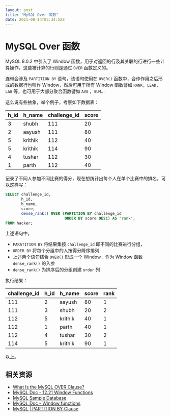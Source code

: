 ```yaml
---
layout: post
title: "MySQL Over 函数"
date: 2021-08-14T03:34:52Z
---
```

# MySQL Over 函数

MySQL 8.0.2 中引入了 Window 函数，用于对返回的行及其关联的行进行一些计算操作，这些被计算的行则是通过 `OVER` 函数定义的。

连带会涉及 `PARTITION BY` 语句，该语句使用在 `OVER()` 函数中，合作作用之后形成的数据行也叫作 Window，然后可用于所有 Window 函数譬如 `RANK`，`LEAD`，`LAG` 等，也可用于大部分聚合函数譬如 `AVG` ，`SUM`...

这么说有些抽象，举个例子，考察如下数据表：



h_id | h_name | challenge_id | score
-- | -- | -- | --
3 | shubh | 111 | 20
2 | aayush | 111 | 80
5 | krithik | 112 | 40
5 | krithik | 114 | 90
4 | tushar | 112 | 30
1 | parth | 112 | 40


记录了不同人参加不同比赛的得分，现在想统计出每个人在单个比赛中的排名，可以这样写：

```sql
SELECT challenge_id,
       h_id,
       h_name,
       score,
       dense_rank() OVER (PARTITION BY challenge_id
                          ORDER BY score DESC) AS "rank",
FROM hacker;
```

上述语句中，

- `PARATITION BY` 将结果集按 `challenge_id` 即不同的比赛进行分组，
- `ORDER BY` 将每个分组中的人按得分降序排列
- 上述两个语句结合 `OVER()` 形成一个 Window，作为 Window 函数 `dense_rank()` 的入参
- `dense_rank()` 为排序后的分组创建 `order` 列

执行结果：


challenge_id | h_id | h_name | score | rank
-- | -- | -- | -- | --
111 | 2 | aayush | 80 | 1
111 | 3 | shubh | 20 | 2
112 | 5 | krithik | 40 | 1
112 | 1 | parth | 40 | 1
112 | 4 | tushar | 30 | 2
114 | 5 | krithik | 90 | 1


以上。

## 相关资源

- [What Is the MySQL OVER Clause?](https://learnsql.com/blog/over-clause-mysql/)
- [MySQL Doc  - 12.21 Window Functions](https://dev.mysql.com/doc/refman/8.0/en/window-functions.html)
- [MySQL Sample Database](https://dev.mysql.com/doc/employee/en/)
- [MySQL Doc - Window functions](https://dev.mysql.com/doc/refman/8.0/en/window-function-descriptions.html)
- [MySQL | PARTITION BY Clause](https://www.geeksforgeeks.org/mysql-partition-by-clause/#:~:text=over()%20clause%20defines%20how,will%20be%20assigned%20same%20rank.)
